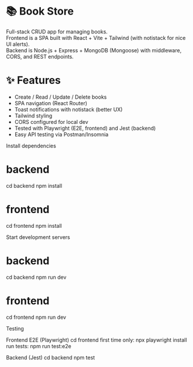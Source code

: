 # 📚 Book Store

Full-stack CRUD app for managing books.  
Frontend is a SPA built with React + Vite + Tailwind (with notistack for nice UI alerts).  
Backend is Node.js + Express + MongoDB (Mongoose) with middleware, CORS, and REST endpoints.

# ✨ Features
- Create / Read / Update / Delete books
- SPA navigation (React Router)
- Toast notifications with notistack (better UX)
- Tailwind styling
- CORS configured for local dev
- Tested with Playwright (E2E, frontend) and Jest (backend)
- Easy API testing via Postman/Insomnia

Install dependencies
# backend
cd backend
npm install

# frontend
cd frontend
npm install

Start development servers
# backend 
cd backend
npm run dev

# frontend 
cd frontend
npm run dev

Testing

Frontend E2E (Playwright)
cd frontend
first time only:
npx playwright install
run tests:
npm run test:e2e

Backend (Jest)
cd backend
npm test

